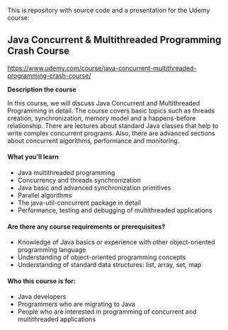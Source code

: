 
This is repository with source code and a presentation for the Udemy course:
## **Java Concurrent & Multithreaded Programming Crash Course**
https://www.udemy.com/course/java-concurrent-multithreaded-programming-crash-course/

**Description the course**

In this course, we will discuss Java Concurrent and Multithreaded Programming in detail. The course covers basic topics such as threads creation, synchronization, memory model and a happens-before relationship. There are lectures about standard Java classes that help to write complex concurrent programs. Also, there are advanced sections about concurrent algorithms, performance and monitoring.

#### What you’ll learn

-   Java multithreaded programming
-   Concurrency and threads synchronization
-   Java basic and advanced synchronization primitives
-   Parallel algorithms
-   The java-util-concurrent package in detail
-   Performance, testing and debugging of multithreaded applications

#### Are there any course requirements or prerequisites?

-   Knowledge of Java basics or experience with other object-oriented programming language
-   Understanding of object-oriented programming concepts
-   Understanding of standard data structures: list, array, set, map

#### Who this course is for:

-   Java developers
-   Programmers who are migrating to Java
-   People who are interested in programming of concurrent and multithreaded applications

